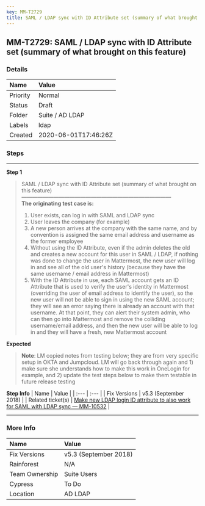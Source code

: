 ```yaml
---
key: MM-T2729
title: SAML / LDAP sync with ID Attribute set (summary of what brought on this feature)
---
```


## MM-T2729: SAML / LDAP sync with ID Attribute set (summary of what brought on this feature)

### Details

| Name     | Value                |
| :------- | :------------------- |
| Priority | Normal               |
| Status   | Draft                |
| Folder   | Suite / AD LDAP      |
| Labels   | ldap                 |
| Created  | 2020-06-01T17:46:26Z |

### Steps

<hr/>

**Step 1**

> <article>SAML / LDAP sync with ID Attribute set (summary of what brought on this feature)<br>————————————————————————————<br><strong>The originating test case is:</strong><ol><li>User exists, can log in with SAML and LDAP sync</li><li>User leaves the company (for example)</li><li>A new person arrives at the company with the same name, and by convention is assigned the same email address and username as the former employee</li><li>Without using the ID Attribute, even if the admin deletes the old and creates a new account for this user in SAML / LDAP, if nothing was done to change the user in Mattermost, the new user will log in and see all of the old user's history (because they have the same username / email address in Mattermost)</li><li>With the ID Attribute in use, each SAML account gets an ID Attribute that is used to verify the user's identity in Mattermost (overriding the user of email address to identify the user), so the new user will not be able to sign in using the new SAML account; they will see an error saying there is already an account with that username. At that point, they can alert their system admin, who can then go into Mattermost and remove the colliding username/email address, and then the new user will be able to log in and they will have a fresh, new Mattermost account</li></ol></article>

**Expected**

> <article><strong>Note</strong>: LM copied notes from testing below; they are from very specific setup in OKTA and Jumpcloud. LM will go back through again and 1) make sure she understands how to make this work in OneLogin for example, and 2) update the test steps below to make them testable in future release testing</article>

**Step Info**
| Name | Value |
| :--- | :--- |
| Fix Versions | v5.3 (September 2018) |
| Related ticket(s) | <a href="https://mattermost.atlassian.net/browse/MM-10532">Make new LDAP login ID attribute to also work for SAML with LDAP sync — MM-10532</a> |

<hr/>

### More Info

| Name           | Value                 |
| :------------- | :-------------------- |
| Fix Versions   | v5.3 (September 2018) |
| Rainforest     | N/A                   |
| Team Ownership | Suite Users           |
| Cypress        | To Do                 |
| Location       | AD LDAP               |
